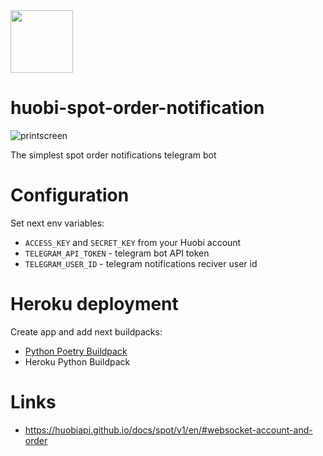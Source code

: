 <img src="https://upload.wikimedia.org/wikipedia/commons/d/d8/Huobi-logo.png" height="100" />

# huobi-spot-order-notification
![printscreen](https://user-images.githubusercontent.com/61391551/171191088-60e3fc7b-1197-48f4-a360-799f3f1829c8.png)

The simplest spot order notifications telegram bot

# Configuration
Set next env variables:
- `ACCESS_KEY` and `SECRET_KEY` from your Huobi account
- `TELEGRAM_API_TOKEN` - telegram bot API token
- `TELEGRAM_USER_ID` - telegram notifications reciver user id

# Heroku deployment
Create app and add next buildpacks:
- [Python Poetry Buildpack](https://github.com/moneymeets/python-poetry-buildpack)
- Heroku Python Buildpack

# Links

- https://huobiapi.github.io/docs/spot/v1/en/#websocket-account-and-order
